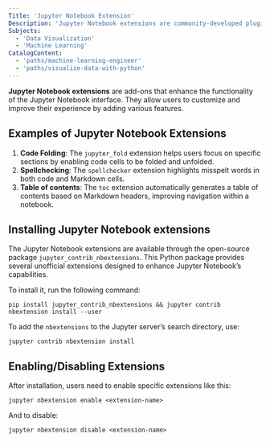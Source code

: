 ```yaml
---
Title: 'Jupyter Notebook Extension'
Description: 'Jupyter Notebook extensions are community-developed plugins that enhance the functionality, customization, and usability of Jupyter Notebooks.'
Subjects:
  - 'Data Visualization'
  - 'Machine Learning'
CatalogContent:
  - 'paths/machine-learning-engineer'
  - 'paths/visualize-data-with-python'
---
```


**Jupyter Notebook extensions** are add-ons that enhance the functionality of the Jupyter Notebook interface. They allow users to customize and improve their experience by adding various features.

## Examples of Jupyter Notebook Extensions

1. **Code Folding**: The `jupyter_fold` extension helps users focus on specific sections by enabling code cells to be folded and unfolded.
2. **Spellchecking**: The `spellchecker` extension highlights misspelt words in both code and Markdown cells.
3. **Table of contents**: The `toc` extension automatically generates a table of contents based on Markdown headers, improving navigation within a notebook.

## Installing Jupyter Notebook extensions

The Jupyter Notebook extensions are available through the open-source package `jupyter_contrib_nbextensions`. This Python package provides several unofficial extensions designed to enhance Jupyter Notebook’s capabilities.

To install it, run the following command:

```shell
pip install jupyter_contrib_nbextensions && jupyter contrib nbextension install --user
```

To add the `nbextensions` to the Jupyter server’s search directory, use:

```shell
jupyter contrib nbextension install
```

## Enabling/Disabling Extensions

After installation, users need to enable specific extensions like this:

```pseudo
jupyter nbextension enable <extension-name>
```

And to disable:

```pseudo
jupyter nbextension disable <extension-name>
```
